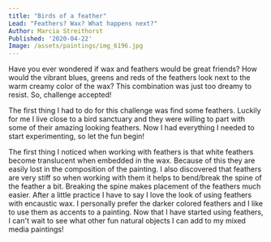 ```yaml
---
title: "Birds of a feather"
Lead: "Feathers? Wax? What happens next?"
Author: Marcia Streithorst
Published: '2020-04-22'
Image: /assets/paintings/img_6196.jpg
---
```


Have you ever wondered if wax and feathers would be great friends? How would the vibrant blues, greens and reds of the feathers look next to the warm creamy color of the wax? This combination was just too dreamy to resist. So, challenge accepted!

The first thing I had to do for this challenge was find some feathers. Luckily for me I live close to a bird sanctuary and they were willing to part with some of their amazing looking feathers. Now I had everything I needed to start experimenting, so let the fun begin!

The first thing I noticed when working with feathers is that white feathers become translucent when embedded in the wax. Because of this they are easily lost in the composition of the painting. I also discovered that feathers are very stiff so when working with them it helps to bend/break the spine of the feather a bit. Breaking the spine makes placement of the feathers much easier. After a little practice I have to say I love the look of using feathers with encaustic wax. I personally prefer the darker colored feathers and I like to use them as accents to a painting. Now that I have started using feathers, I can't wait to see what other fun natural objects I can add to my mixed media paintings!
